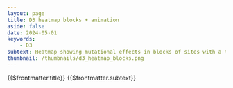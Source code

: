 ```yaml
---
layout: page
title: D3 heatmap blocks + animation
aside: false
date: 2024-05-01
keywords:
    - D3
subtext: Heatmap showing mutational effects in blocks of sites with a transistion animation on repeat.
thumbnail: /thumbnails/d3_heatmap_blocks.png
---
```


<FigureTitle>{{$frontmatter.title}}</FigureTitle>
<SubtitleHeader>{{$frontmatter.subtext}}</SubtitleHeader>
<D3PlotContainer class="flex flex-col items-center">
  <svg></svg>
</D3PlotContainer>


<script setup>
import { ref, watch, onUnmounted, computed, shallowRef } from 'vue';
import * as d3 from 'd3';
import { Legend } from '/components/legend.js';

const amino_acids = [
  "R", "K", "H", "D", "E", "Q", "N", "S", "T", "Y",
  "W", "F", "A", "I", "L", "M", "V", "G", "P", "C"
];

const svgContainer = shallowRef(null);
const data = shallowRef(null);
const currentIndex = ref(0);
const easingRef = ref('easeCubicInOut');
const delayByIndex = ref(5);
const intervalId = ref(null);
const sitesPerView = 20;

const dataFile = 'https://raw.githubusercontent.com/dms-vep/Nipah_Malaysia_RBP_DMS/master/results/filtered_data/public_filtered/RBP_mutation_effects_cell_entry_CHO-bEFNB2.csv'
const height = 300;
const margin = { top: 10, right: 50, bottom: 90, left: 40 };
const innerHeight = height - margin.top - margin.bottom;
const squareSize = Math.min(innerHeight / amino_acids.length, 20); // Define the square size based on the height and number of amino acids
const innerWidth = squareSize * sitesPerView; // Define the inner width based on the square size and number of visible sites
const width = innerWidth + margin.left + margin.right; // Define the total width based on the inner width and margins


const allSites = computed(() => {
  return Array.from(new Set(data.value.map(d => +d.site)));
});

const colorScale = computed(() => {
  return d3.scaleDiverging(d3.interpolateRdBu)
    .domain([-4, 0, 4]);
});

const visibleSites = computed(() => {
  return allSites.value.slice(currentIndex.value * sitesPerView, (currentIndex.value + 1) * sitesPerView);
});

const dataLookup = computed(() => {
  return data.value.reduce((lookup, dataPoint) => {
    lookup[`${dataPoint.site}-${dataPoint.mutant}`] = dataPoint;
    return lookup;
  }, {});
});

const wildtypeLookup = computed(() => {
  return data.value.reduce((lookup, dataPoint) => {
    lookup[dataPoint.site] = dataPoint.wildtype;
    return lookup;
  }, {});
});

const allCombinations = computed(() => {
  return visibleSites.value.flatMap(site => amino_acids.map(mutant => ({ site, mutant })));
});

const filteredData = computed(() => {
  return data.value.filter(d => visibleSites.value.includes(+d.site));
});

const getFillColor = computed(() => {
  return (site, mutant) => {
    const key = `${site}-${mutant}`;
    if (dataLookup.value[key]) {
      return colorScale.value(+dataLookup.value[key].entry_CHO_bEFNB2);
    } else {
      return wildtypeLookup.value[site] === mutant ? 'white' : 'lightgray';
    }
  };
});

const yScale = computed(() => {
  return d3.scaleBand()
    .domain(amino_acids)
    .range([0, innerHeight])
    .padding(0.1);
});

const xScale = computed(() => {
  return d3.scaleBand()
    .domain(visibleSites.value)
    .range([0, innerWidth])
    .padding(0.1);
});

function createSvg() {
  const svgElement = d3.select('svg')
    .attr('width', width)
    .attr('height', height)
    .append('g')
    .attr('transform', `translate(${margin.left}, ${margin.top})`);
  return svgElement;
}

function createAxes(svgElement) {

  //make ticks for x-axis
  const xAxisGroup = svgElement.append('g')
    .attr('class', 'x-axis')
    .attr('transform', `translate(0, ${innerHeight})`);

  //make title for x-axis
  svgElement.append('g')
    .call(d => d.append('text')
      .attr('x', innerWidth / 2)
      .attr('y', height - margin.bottom + 35 )
      .attr('text-anchor', 'end')
      .attr('fill', 'currentColor')
      .attr('font-size', '13px')
      .text('Site')
    );

  yAxisGroup
    .call(d3.axisLeft(yScale.value).tickSizeOuter(0))
    .attr('font-size', '11px')
    .call(d => d.select(".domain").remove())
    //.call(d => d.select('text').remove()) // Remove the existing text element
    .call(d => d.append('text')
      .attr('transform', 'rotate(-90)')
      .attr('x', -innerHeight / 2)
      .attr('y', -margin.left)
      .attr('dy', '1em')
      .attr('text-anchor', 'middle')
      .attr('fill', 'currentColor')
      .attr('font-size', '13px')
      .text('Amino Acid')
    );
}

function updateHeatmap(svgElement) {
  
  const totalSites = allSites.value.length;
  const totalPages = Math.ceil(totalSites / sitesPerView);
  intervalId.value = currentIndex.value = (currentIndex.value + 1) % totalPages;

  const t = svgElement.transition().duration(750);

  const gx = svgElement.select('.x-axis')
    .call(d3.axisBottom(xScale.value).tickSizeOuter(0))
    .attr('transform', `translate(1000,${innerHeight})`)
    .attr('font-size', '11px')
    .call(d => d.select(".domain").remove())
    

  gx.transition(t).delay(100)
    .ease(d3.easeCubicInOut)
    .attr('transform', `translate(0,${innerHeight})`)
    .selectAll('text')
    .attr('transform', 'rotate(-90)')
    .attr('text-anchor', 'end')
    .attr('alignment-baseline', 'middle')
    .attr('dy', '-0.7em')
    .attr('dx', '-0.7em')
  
  
  svgElement.selectAll('rect')
    .data(allCombinations.value, d => `${d.site}-${d.mutant}`)
    .join(
      enter => enter.append('rect')
        .attr('fill', d => getFillColor.value(d.site, d.mutant))
        .attr('opacity', 0)
        .attr('x', width)
        .attr('y', d => yScale.value(d.mutant))
        .attr('width', xScale.value.bandwidth())
        .attr('height', yScale.value.bandwidth())
        .call(enter => enter.transition(t).delay((d, i) => i * delayByIndex.value * Math.random()).ease(d3[easingRef.value])
          .attr('x', d => xScale.value(d.site))
          .attr('opacity', 1)
        ),
      update => update,
      exit => exit
        .call(exit => exit.transition(t)
          //.attr('y', -height)
          .attr('opacity', 0)
          .remove())
    )


  const uniqueWildtypes = new Map();
  filteredData.value.forEach(d => {
    if (!uniqueWildtypes.has(+d.site)) {
      uniqueWildtypes.set(+d.site, d);
    }
  });

  svgElement.selectAll('.wildtype')
    .data(Array.from(uniqueWildtypes.values()), d => d.site)
    .join(
      enter => enter.append('text')
        .attr('class', 'wildtype')
        .attr('x', d => xScale.value(+d.site) + xScale.value.bandwidth() * 10)
        .attr('y', d => yScale.value(d.wildtype) + yScale.value.bandwidth() / 2)
        .attr('text-anchor', 'middle')
        .attr('opacity', 0)
        .attr('dominant-baseline', 'middle')
        .attr('dy', '0.05em')
        .attr('font-size', '10px')
        //.attr('font-weight', '100')
        .text('X')
        .call(enter => enter.transition(t).delay((d, i) => i * delayByIndex.value * Math.random()).ease(d3[easingRef.value])
          .attr('x', d => xScale.value(+d.site) + xScale.value.bandwidth() / 2)
          .attr('fill', 'black')
          .attr('opacity', 1)
        ),
      update => update,
      exit => exit
        .call(exit => exit.transition(t)
          //.attr('y', height)
          .attr('opacity', 0)
          .remove())
    );

  

  setTimeout(() => {
    //createAxes(svgElement);
    updateHeatmap(svgElement);
  }, 5000);
}


let yAxisGroup;

watch(data, () => {
  
  const svgElement = createSvg();

  // Create the y-axis group and store it in a variable
  yAxisGroup = svgElement.append('g')
    .attr('class', 'y-axis');

  Legend(d3.scaleDiverging([-4, 0, 4], d3.interpolateRdBu), {
    //svgRef: svgContainer.value,
    title: "Cell Entry",
    width: 150,
    tickValues: [-4, -2, 0, 2, 4],
    xcoord: innerWidth - 70,
    ycoord: innerHeight + 60,
  })
  
  createAxes(svgElement);
  updateHeatmap(svgElement);
});

onUnmounted(() => {
  clearInterval(intervalId.value);
});

fetchData();
async function fetchData() {
  const csv = await d3.csv(dataFile);
  data.value = csv;
}


</script>